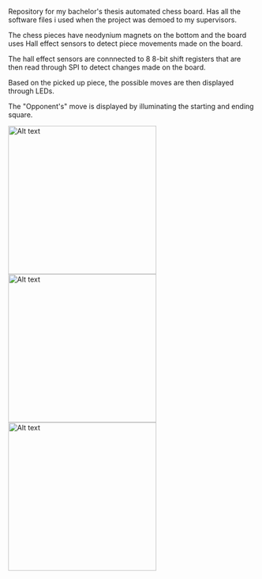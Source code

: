 Repository for my bachelor's thesis automated chess board. Has all the software files i used when the project was demoed to my supervisors.

  The chess pieces have neodynium magnets on the bottom and the board uses Hall effect sensors to detect piece movements made on the board.
  
  The hall effect sensors are connnected to 8 8-bit shift registers that are then read through SPI to detect changes made on the board.
  
  Based on the picked up piece, the possible moves are then displayed through LEDs.
  
  The "Opponent's" move  is displayed by illuminating the starting and ending square.

<img src="https://github.com/user-attachments/assets/5ec5dc8d-4563-4e0f-ab45-e7e096a1a535" alt="Alt text" width="300"/>

<img src="https://github.com/user-attachments/assets/5adf836f-7144-4de4-8b8a-93e032191f77" alt="Alt text" width="300"/>

<img src="https://github.com/user-attachments/assets/b2d197f4-71ed-422d-942f-532c778e6c95" alt="Alt text" width="300"/>


